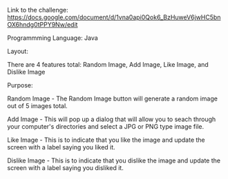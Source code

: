 Link to the challenge: https://docs.google.com/document/d/1vna0api0Qok6_BzHuweV6jwHC5bnOX6hndg0tPPY9Nw/edit

Programmming Language: Java

Layout:

There are 4 features total: Random Image, Add Image, Like Image, and Dislike Image

Purpose:

Random Image - The Random Image button will generate a random image out of 5 images total.

Add Image - This will pop up a dialog that will allow you to seach through your computer's directories and select a JPG or PNG type image file.

Like Image - This is to indicate that you like the image and update the screen with a label saying you liked it.

Dislike Image - This is to indicate that you dislike the image and update the screen with a label saying you disliked it.


